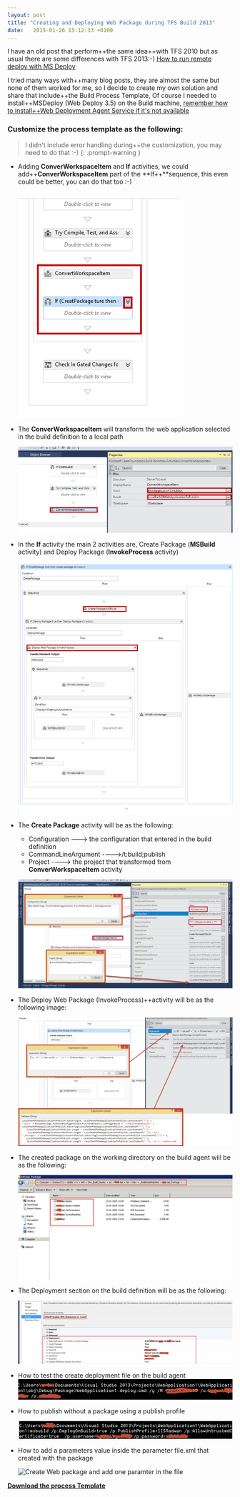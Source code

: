 ```yaml
---
layout: post
title: "Creating and Deploying Web Package during TFS Build 2013"
date:   2015-01-26 15:12:33 +0100
---
```


I have an old post that perform++the same idea++with TFS 2010 but as usual
there are some differences with TFS 2013:-) [How to run remote deploy with MS Deploy](https://mohamedradwan-devops.github.io/posts/how-to-run-remote-deploy-with-ms-deploy/ "Run MSDeploy")

I tried many ways with++many blog posts, they are almost the same but
none of them worked for me, so I decide to create my own solution and
share that include++the Build Process Template, Of course I needed to
install++MSDeploy (Web Deploy 3.5) on the Build machine, [remember how to
install++Web Deployment Agent Service if it\'s not
available](https://mohamedradwan-devops.github.io/2015/08/07/install-missed-web-deployment-agent-service/)

### Customize the process template as the following:

>I didn\'t include error handling during++the customization, you may need to do that :-)
{: .prompt-warning }

-   Adding **ConverWorkspaceItem** and **If** activities, we could
    add++**ConverWorkspaceItem** part of the **If++**sequence, this even
    could be better, you can do that too :-) 
    
     ![ConvertWorkspaceItem and Create packge with Deploy](/assets/img/2015/01/convertworkspaceitem-and-create-packge-with-deploy.png)

-   The **ConverWorkspaceItem** will transform the web application
    selected in the build definition to a local path

    ![ConverWorkspaceItem](/assets/img/2015/01/converworkspaceitem.png)

-   In the **If** activity the main 2 activities are, Create Package
    (**MSBuild** activity) and Deploy Package (**InvokeProcess**
    activity) 
    
    ![Create and Deploy package workflow](/assets/img/2015/01/create-and-deploy-package-workflow.png)

-   The **Create Package** activity will be as the following:
    -   Configuration \-\--\> the configuration that entered in the
        build definition
    -   CommandLineArgument \-\-\--\>/t:build;publish
    -   Project \-\-\--\> the project that transformed from
        **ConverWorkspaceItem** activity

    ![Create Package - MSBuild](/assets/img/2015/01/create-package-msbuild.png)

-   The Deploy Web Package (InvokeProcess)++activity will be as the
    following image: 
    
    ![Deploy Web Package InvokeProcess](/assets/img/2015/01/deploy-web-package-invokeprocess.png)

-   The created package on the working directory on the build agent will
    be as the following: 
    
    ![Web Package](/assets/img/2015/01/web-package.png)

-   The Deployment section on the build definition will be as the
    following:

    ![Dev_Build_Deploy](/assets/img/2015/01/dev_build_deploy.png)

-   How to test the create deployment file on the build agent 
    ![Run file.Deploy.cmd](/assets/img/2015/01/run-file-deploy-cmd.png)

-   How to publish without a package using a publish profile 

    ![Run MSBuild with publish profile](/assets/img/2015/01/run-msbuild-with-publish-profile.png)

-   How to add a parameters value inside the parameter file.xml that
    created with the package 
    
    ![Create Web package and add one paramter in the file](/assets/img/2015/01/create-web-package-and-add-one-paramter-in-the-file.png)

[**Download the process Template**](https://onedrive.live.com/redir?resid=4BCAA16D27B46600!22426&authkey=!AAwD26mHv7T1OrQ&ithint=file%2czip "Download Process Template")

